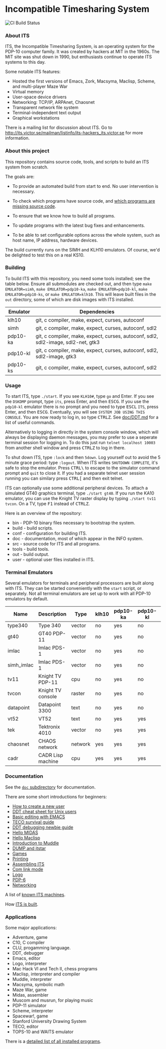 # Incompatible Timesharing System

![CI Build Status](https://github.com/PDP-10/its/workflows/Build/badge.svg)

### About ITS

ITS, the Incompatible Timesharing System, is an operating system for
the PDP-10 computer family.  It was created by hackers at MIT in the
1960s.  The MIT site was shut down in 1990, but enthusiasts continue
to operate ITS systems to this day.

Some notable ITS features:

- Hosted the first versions of Emacs, Zork, Macsyma, Maclisp, Scheme, and
  multi-player Maze War
- Virtual memory
- User-space device drivers
- Networking: TCP/IP, ARPAnet, Chaosnet
- Transparent network file system
- Terminal-independent text output
- Graphical workstations

There is a mailing list for discussion about ITS.  Go to
http://its.victor.se/mailman/listinfo/its-hackers_its.victor.se
for more information.

### About this project

This repository contains source code, tools, and scripts to build an
ITS system from scratch.

The goals are:

- To provide an automated build from start to end.  No user
  intervention is necessary.

- To check which programs have source code, and [which programs are missing
  source code](https://github.com/PDP-10/its/issues/61).

- To ensure that we know how to build all programs.

- To update programs with the latest bug fixes and enhancements.

- To be able to set configurable options across the whole system, such
  as host name, IP address, hardware devices.

The build currently runs on the SIMH and KLH10 emulators.  Of course,
we'd be delighted to test this on a real KS10.

### Building

To build ITS with this repository, you need some tools installed; see
the table below.  Ensure all submodules are checked out, and then type
`make EMULATOR=simh`, `make EMULATOR=pdp10-ka`, `make
EMULATOR=pdp10-kl`, `make EMULATOR=pdp10-ks`, or `make
EMULATOR=klh10`.  This will leave built files in the `out` directory,
some of which are disk images with ITS installed.

| Emulator | Dependencies |
| --- | --- |
| klh10 | git, c compiler, make, expect, curses, autoconf
| simh | git, c compiler, make, expect, curses, autoconf, sdl2
| pdp10-ka | git, c compiler, make, expect, curses, autoconf, sdl2, sdl2-image, sdl2-net, gtk3
| pdp10-kl | git, c compiler, make, expect, curses, autoconf, sdl2, sdl2-image, gtk3
| pdp10-ks | git, c compiler, make, expect, curses, autoconf, sdl2

### Usage

To start ITS, type `./start`.  If you see `KLH10#`, type `go` and
Enter.  If you see the `DSKDMP` prompt, type `its`, press Enter, and
then <kbd>ESC</kbd><kbd>G</kbd>.  If you use the `pdp10-kl` emulator there is no prompt
and you need to type <kbd>ESC</kbd><kbd>L</kbd> `ITS`, press Enter, and then <kbd>ESC</kbd><kbd>G</kbd>.
Eventually, you will see `SYSTEM JOB USING THIS CONSOLE`.  You are now
ready to log in, so type <kbd>CTRL</kbd><kbd>Z</kbd>.  See [doc/DDT.md](doc/DDT.md) for
a list of useful commands.

Alternatively to logging in directly in the system console window, 
which will always be displaying daemon messages, you may prefer to 
use a seperate terminal session for logging in.  To do this just
run `telnet localhost 10003` from another shell window and press
<kbd>CTRL</kbd><kbd>Z</kbd> to log in there.

To shut down ITS, type `:lock` and then `5down`.  Log yourself out to
avoid the 5 minute grace period: type `:logout`.  When ITS writes
`SHUTDOWN COMPLETE`, it's safe to stop the emulator.  Press <kbd>CTRL</kbd><kbd>\\</kbd>
to escape to the simulator command prompt and `quit` to close it.  If
you had a separate telnet user session running you can similary
press <kbd>CTRL</kbd><kbd>\[</kbd> and then exit telnet.

ITS can optionally use some additional peripheral devices.  To attach
a simulated GT40 graphics terminal, type `./start gt40`.  If you run
the KA10 emulator, you can use the Knight TV raster display by typing
`./start tv11 tvcon`.  On a TV, type <kbd>F1</kbd> instead of <kbd>CTRL</kbd><kbd>Z</kbd>.

Here is an overview of the repository:
- bin - PDP-10 binary files necessary to bootstrap the system.
- build - build scripts.
- conf - configuration for building ITS.
- doc - documentation, most of which appear in the INFO system.
- src - source code for ITS and all programs.
- tools - build tools.
- out - build output.
- user - optional user files installed in ITS.

### Terminal Emulators

Several emulators for terminals and peripheral processors are built
along with ITS.  They can be started conveniently with the `start`
script, or separately.  Not all terminal emulators are set up to work
with all PDP-10 emulators by default.

| Name    | Description       | Type   | klh10 | pdp10-ka | pdp10-kl | pdp10-ks | simh
| ------- | ----------------- | ------ | ----- | -------- | -------- | -------- | ----
| type340 | Type 340          | vector | no    | yes      | no       | no       | no
| gt40    | GT40 PDP-11       | vector | no    | yes      | no       | yes      | yes
| imlac   | Imlac PDS-1       | vector | no    | yes      | no       | no       | no
| simh_imlac | Imlac PDS-1    | vector | no    | yes      | no       | no       | no
| tv11    | Knight TV PDP-11  | cpu    | no    | yes      | no       | no       | no
| tvcon   | Knight TV console | raster | no    | yes      | no       | no       | no
| datapoint | Datapoint 3300  | text   | no    | yes      | no       | no       | no
| vt52    | VT52              | text   | no    | yes      | yes      | yes      | yes
| tek     | Tektronix 4010    | vector | no    | yes      | yes      | no       | no
| chaosnet | CHAOS network    | network | yes  | yes      | yes      | yes      | no
| cadr    | CADR Lisp machine | cpu    | yes  | yes       | yes      | yes      | no

### Documentation

See the [`doc` subdirectory](doc) for documentation.

There are some short introductions for beginners:
- [How to create a new user](doc/new-user.md)
- [DDT cheat sheet for Unix users](doc/DDT.md)
- [Basic editing with EMACS](doc/EMACS.md)
- [TECO survival guide](doc/TECO.md)
- [DDT debugging newbie guide](doc/debugging.md)
- [Hello MIDAS](doc/hello-midas.md)
- [Hello Maclisp](doc/hello-lisp.md)
- [Introduction to Muddle](doc/muddle.md)
- [DUMP and itstar](doc/DUMP-itstar.md)
- [Games](doc/games.md)
- [Printing](doc/printing.md)
- [Assembling ITS](doc/NITS.md)
- [Com link mode](doc/comlink.md)
- [Logo](doc/logo.md)
- [PDP-6](doc/pdp6.md)
- [Networking](doc/networking.md)

A list of [known ITS machines](doc/machines.md).

How [ITS is built](doc/build.md).

### Applications

Some major applications:

- Adventure, game
- C10, C compiler
- CLU, progamming language.
- DDT, debugger
- Emacs, editor
- Logo, interpreter
- Mac Hack VI and Tech II, chess programs
- Maclisp, interpreter and compiler
- Muddle, interpreter
- Macsyma, symbolic math
- Maze War, game
- Midas, assembler
- Muscom and musrun, for playing music
- PDP-11 simulator
- Scheme, interpreter
- Spacewar!, game
- Stanford University Drawing System
- TECO, editor
- TOPS-10 and WAITS emulator

There is a [detailed list of all installed programs](doc/programs.md).

